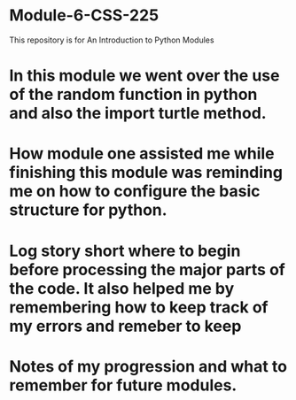 # Module-6-CSS-225
This repository is for An Introduction to Python Modules
# In this module we went over the use of the random function in python and also the import turtle method.
# How module one assisted me while finishing this module was reminding me on how to configure the basic structure for python. 
# Log story short where to begin before processing the major parts of the code. It also helped  me by remembering how to keep track of my errors and remeber to keep
# Notes of my progression and what to remember for future modules.
